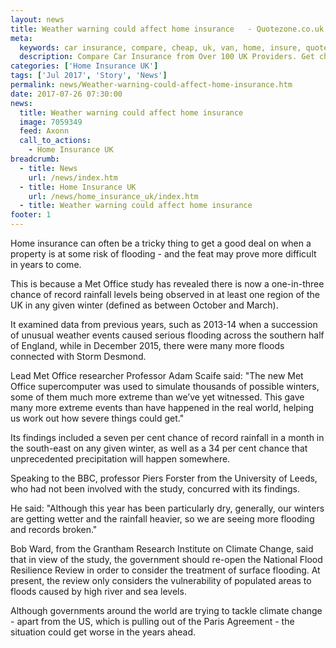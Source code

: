 ```yaml
---
layout: news
title: Weather warning could affect home insurance   - Quotezone.co.uk
meta:
  keywords: car insurance, compare, cheap, uk, van, home, insure, quotes, online, comparison, bike, loans, life
  description: Compare Car Insurance from Over 100 UK Providers. Get cheap quotes online now using our fast, free, secure comparison site
categories: ['Home Insurance UK']
tags: ['Jul 2017', 'Story', 'News']
permalink: news/Weather-warning-could-affect-home-insurance.htm
date: 2017-07-26 07:30:00
news:
  title: Weather warning could affect home insurance  
  image: 7059349
  feed: Axonn
  call_to_actions:
    - Home Insurance UK
breadcrumb:
  - title: News
    url: /news/index.htm
  - title: Home Insurance UK
    url: /news/home_insurance_uk/index.htm
  - title: Weather warning could affect home insurance  
footer: 1
---
```


Home insurance can often be a tricky thing to get a good deal on when a property is at some risk of flooding - and the feat may prove more difficult in years to come.

This is because a Met Office study has revealed there is now a one-in-three chance of record rainfall levels being observed in at least one region of the UK in any given winter (defined as between October and March).&nbsp;

It examined data from previous years, such as 2013-14 when a succession of unusual weather events caused serious flooding across the southern half of England, while in December 2015, there were many more floods connected with Storm Desmond.&nbsp;

Lead Met Office researcher Professor Adam Scaife said: &quot;The new Met Office supercomputer was used to simulate thousands of possible winters, some of them much more extreme than we&rsquo;ve yet witnessed. This gave many more extreme events than have happened in the real world, helping us work out how severe things could get.&quot;

Its findings included a seven per cent chance of record rainfall in a month in the south-east on any given winter, as well as a 34 per cent chance that unprecedented precipitation will happen somewhere.&nbsp;

Speaking to the BBC, professor Piers Forster from the University of Leeds, who had not been involved with the study, concurred with its findings.&nbsp;

He said: &quot;Although this year has been particularly dry, generally, our winters are getting wetter and the rainfall heavier, so we are seeing more flooding and records broken.&quot;

Bob Ward, from the Grantham Research Institute on Climate Change, said that in view of the study, the government should re-open the National Flood Resilience Review in order to consider the treatment of surface flooding. At present, the review only considers the vulnerability of populated areas to floods caused by high river and sea levels.

Although governments around the world are trying to tackle climate change - apart from the US, which is pulling out of the Paris Agreement - the situation could get worse in the years ahead.
